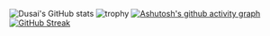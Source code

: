 ![Dusai's GitHub stats](https://github-readme-stats.vercel.app/api?username=Bingqiye&show_icons=true&theme=radical)
![trophy](https://github-profile-trophy.vercel.app/?username=Bingqiye&theme=onedark)
[![Ashutosh's github activity graph](https://github-readme-activity-graph.vercel.app/graph?username=Bingqiye&theme=dracula)](https://github.com/ashutosh00710/github-readme-activity-graph)
[![GitHub Streak](https://streak-stats.demolab.com/?user=Bingqiye&theme=dark)](https://git.io/streak-stats)
